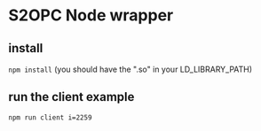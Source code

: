 # S2OPC Node wrapper

## install

`npm install`
(you should have the ".so" in your LD_LIBRARY_PATH)

## run the client example

`npm run client i=2259`
